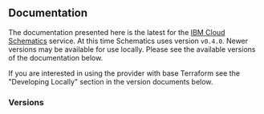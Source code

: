 
## Documentation

The documentation presented here is the latest for the [IBM Cloud Schematics](https://console.ng.bluemix.net/docs/services/schematics/index.html) service. At this time Schematics uses version `v0.4.0`. Newer versions may be available for use locally. Please see the available versions of the documentation below.

If you are interested in using the provider with base Terraform see the "Developing Locally" section in the version documents below.

### Versions
<!-- REPLACEME -->

